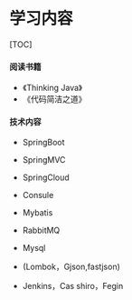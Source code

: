 # 学习内容

[TOC]

#### 阅读书籍

- 《Thinking Java》 
- 《代码简洁之道》



#### 技术内容

- SpringBoot

- SpringMVC
- SpringCloud
- Consule
- Mybatis
- RabbitMQ
- Mysql
- (Lombok，Gjson,fastjson)
- Jenkins，Cas shiro，Fegin